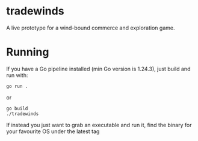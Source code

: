 # tradewinds

A live prototype for a wind-bound commerce and exploration game.

# Running

If you have a Go pipeline installed (min Go version is 1.24.3), just build and run with:
```
go run .
```
or
```
go build
./tradewinds
```

If instead you just want to grab an executable and run it, find the binary for your favourite OS under the latest tag